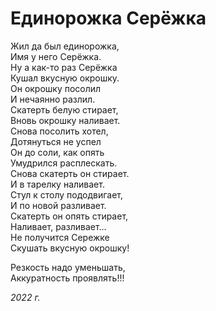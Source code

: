# Единорожка Серёжка

Жил да был единорожка,  
Имя у него Серёжка.  
Ну а как-то раз Серёжка  
Кушал вкусную окрошку.  
Он окрошку посолил  
И нечаянно разлил.  
Скатерть белую стирает,  
Вновь окрошку наливает.  
Снова посолить хотел,  
Дотянуться не успел  
Он до соли, как опять  
Умудрился расплескать.  
Снова скатерть он стирает.  
И в тарелку наливает.  
Стул к столу пододвигает,  
И по новой разливает.  
Скатерть он опять стирает,  
Наливает, разливает...  
Не получится Сережке  
Скушать вкусную окрошку!  

Резкость надо уменьшать,  
Аккуратность проявлять!!!

*2022 г.* 